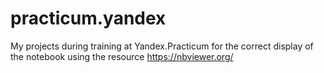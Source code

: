 # practicum.yandex
My projects during training at Yandex.Practicum
for the correct display of the notebook using the resource https://nbviewer.org/
